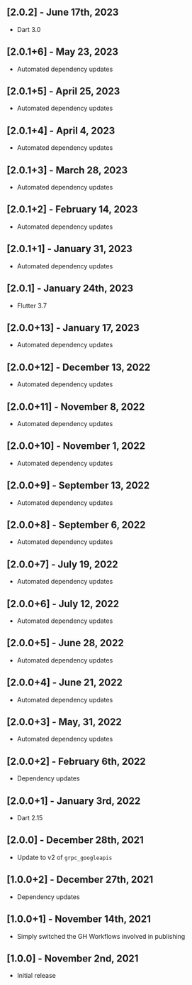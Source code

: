 ## [2.0.2] - June 17th, 2023

* Dart 3.0


## [2.0.1+6] - May 23, 2023

* Automated dependency updates


## [2.0.1+5] - April 25, 2023

* Automated dependency updates


## [2.0.1+4] - April 4, 2023

* Automated dependency updates


## [2.0.1+3] - March 28, 2023

* Automated dependency updates


## [2.0.1+2] - February 14, 2023

* Automated dependency updates


## [2.0.1+1] - January 31, 2023

* Automated dependency updates


## [2.0.1] - January 24th, 2023

* Flutter 3.7


## [2.0.0+13] - January 17, 2023

* Automated dependency updates


## [2.0.0+12] - December 13, 2022

* Automated dependency updates


## [2.0.0+11] - November 8, 2022

* Automated dependency updates


## [2.0.0+10] - November 1, 2022

* Automated dependency updates


## [2.0.0+9] - September 13, 2022

* Automated dependency updates


## [2.0.0+8] - September 6, 2022

* Automated dependency updates


## [2.0.0+7] - July 19, 2022

* Automated dependency updates


## [2.0.0+6] - July 12, 2022

* Automated dependency updates


## [2.0.0+5] - June 28, 2022

* Automated dependency updates


## [2.0.0+4] - June 21, 2022

* Automated dependency updates


## [2.0.0+3] - May, 31, 2022

* Automated dependency updates


## [2.0.0+2] - February 6th, 2022

* Dependency updates


## [2.0.0+1] - January 3rd, 2022

* Dart 2.15


## [2.0.0] - December 28th, 2021

* Update to v2 of `grpc_googleapis`


## [1.0.0+2] - December 27th, 2021

* Dependency updates


## [1.0.0+1] - November 14th, 2021

* Simply switched the GH Workflows involved in publishing


## [1.0.0] - November 2nd, 2021

* Initial release



















